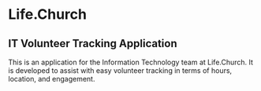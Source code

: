 # Life.Church
## IT Volunteer Tracking Application

This is an application for the Information Technology team at Life.Church. It is developed to assist with easy volunteer tracking in terms of hours, location, and engagement.
